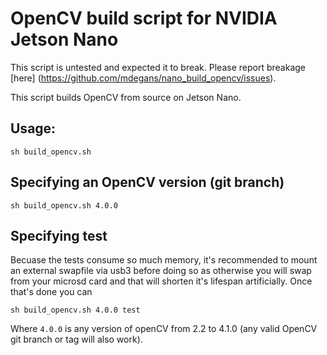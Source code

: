 # OpenCV build script for NVIDIA Jetson Nano

This script is untested and expected it to break. Please report breakage [here]
(https://github.com/mdegans/nano_build_opencv/issues).

This script builds OpenCV from source on Jetson Nano.

## Usage:
```shell
sh build_opencv.sh
```

## Specifying an OpenCV version (git branch)
```shell
sh build_opencv.sh 4.0.0
```

## Specifying test
Becuase the tests consume so much memory, it's recommended to mount an external 
swapfile via usb3 before doing so as otherwise you will swap from your microsd 
card and that will shorten it's lifespan artificially. Once that's done you can

```shell
sh build_opencv.sh 4.0.0 test
```

Where `4.0.0` is any version of openCV from 2.2 to 4.1.0
(any valid OpenCV git branch or tag will also work).
